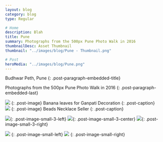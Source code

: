 ```yaml
---
layout: blog
category: blog
type: Regular

# Home
description: Blah
title: Pune
summary: Photographs from the 500px Pune Photo Walk in 2016
thumbnailDesc: Asset Thumbnail
thumbnail: "../images/blog/Pune - Thumbnail.png"

# Post
heroMedia: "../images/blog/Pune.png"
---
```


Budhwar Peth, Pune
{: .post-paragraph-embedded-title}

Photographs from the 500px Pune Photo Walk in 2016
{: .post-paragraph-embedded-last}

<img src="https://i.imgur.com/t3YIejg.png" data-src="https://i.imgur.com/RhWjChg.jpg" class="lazyload blur-up">
{: .post-image} 
Banana leaves for Ganpati Decoration
{: .post-caption}

<img src="https://i.imgur.com/eAZtyrt.png" data-src="https://i.imgur.com/gAZrqCD.jpg" class="lazyload blur-up">
{: .post-image} 
Beads Necklace Seller
{: .post-caption}

<img src="https://i.imgur.com/jQh3IJC.png" data-src="https://i.imgur.com/GxGYfUC.png" class="lazyload blur-up">{: .post-image-small-3-left}
<img src="https://i.imgur.com/JXIiUjD.png" data-src="https://i.imgur.com/Ve9XlO0.png" class="lazyload blur-up">{: .post-image-small-3-center}
<img src="https://i.imgur.com/Kgwn8iz.png" data-src="https://i.imgur.com/76L3HEe.png" class="lazyload blur-up">{: .post-image-small-3-right}

<img src="https://i.imgur.com/X5eVHgC.png" data-src="https://i.imgur.com/0tU2UNc.png" class="lazyload blur-up">
{: .post-image-small-left} 

<img src="https://i.imgur.com/ndjuEti.png" data-src="https://i.imgur.com/AS1Q3FM.png" class="lazyload blur-up">
{: .post-image-small-right} 














